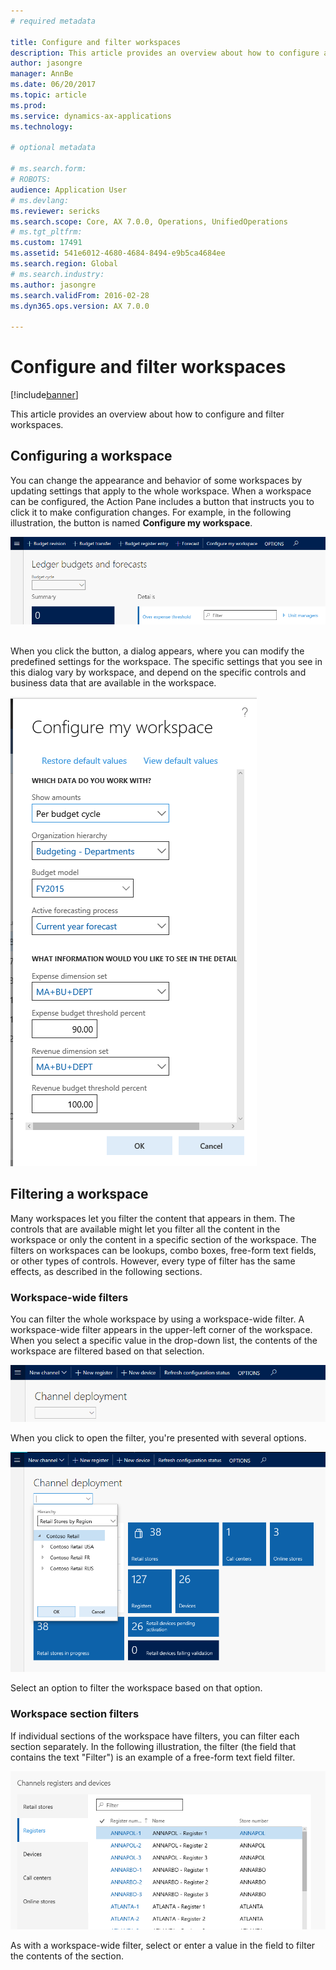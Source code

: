 ```yaml
---
# required metadata

title: Configure and filter workspaces
description: This article provides an overview about how to configure and filter workspaces.
author: jasongre
manager: AnnBe
ms.date: 06/20/2017
ms.topic: article
ms.prod: 
ms.service: dynamics-ax-applications
ms.technology: 

# optional metadata

# ms.search.form: 
# ROBOTS: 
audience: Application User
# ms.devlang: 
ms.reviewer: sericks
ms.search.scope: Core, AX 7.0.0, Operations, UnifiedOperations
# ms.tgt_pltfrm: 
ms.custom: 17491
ms.assetid: 541e6012-4680-4684-8494-e9b5ca4684ee
ms.search.region: Global
# ms.search.industry: 
ms.author: jasongre
ms.search.validFrom: 2016-02-28
ms.dyn365.ops.version: AX 7.0.0

---
```


# Configure and filter workspaces

[!include[banner](../includes/banner.md)]


This article provides an overview about how to configure and filter workspaces.

Configuring a workspace
-----------------------

You can change the appearance and behavior of some workspaces by updating settings that apply to the whole workspace. When a workspace can be configured, the Action Pane includes a button that instructs you to click it to make configuration changes. For example, in the following illustration, the button is named **Configure my workspace**. 

[![configure-and-filter-workspaces](./media/configure-and-filter-workspaces.png)](./media/configure-and-filter-workspaces.png)   

When you click the button, a dialog appears, where you can modify the predefined settings for the workspace. The specific settings that you see in this dialog vary by workspace, and depend on the specific controls and business data that are available in the workspace. 

[![configure-my-workspace](./media/configure-my-workspace.png)](./media/configure-my-workspace.png)

## Filtering a workspace
Many workspaces let you filter the content that appears in them. The controls that are available might let you filter all the content in the workspace or only the content in a specific section of the workspace. The filters on workspaces can be lookups, combo boxes, free-form text fields, or other types of controls. However, every type of filter has the same effects, as described in the following sections.

### Workspace-wide filters

You can filter the whole workspace by using a workspace-wide filter. A workspace-wide filter appears in the upper-left corner of the workspace. When you select a specific value in the drop-down list, the contents of the workspace are filtered based on that selection. 

[![workspace-filter](./media/workspace-filter.png)](./media/workspace-filter.png) 

When you click to open the filter, you're presented with several options. 

[![workspace-filter-expanded](./media/workspace-filter-expanded.png)](./media/workspace-filter-expanded.png) 

Select an option to filter the workspace based on that option.

### Workspace section filters

If individual sections of the workspace have filters, you can filter each section separately. In the following illustration, the filter (the field that contains the text "Filter") is an example of a free-form text field filter. 

[![workspace-section-filters](./media/workspace-section-filters.png)](./media/workspace-section-filters.png) 

As with a workspace-wide filter, select or enter a value in the field to filter the contents of the section.



